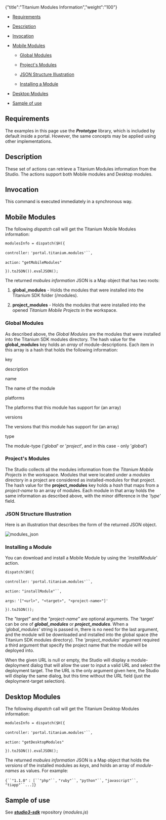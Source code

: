 {"title":"Titanium Modules Information","weight":"100"}

* [Requirements](#Requirements)

* [Description](#Description)

* [Invocation](#Invocation)

* [Mobile Modules](#MobileModules)

  * [Global Modules](#GlobalModules)

  * [Project's Modules](#Project'sModules)

  * [JSON Structure Illustration](#JSONStructureIllustration)

  * [Installing a Module](#InstallingaModule)

* [Desktop Modules](#DesktopModules)

* [Sample of use](#Sampleofuse)


## Requirements

The examples in this page use the _**Prototype**_ library, which is included by default inside a portal. However, the same concepts may be applied using other implementations.

## Description

These set of actions can retrieve a Titanium Modules information from the Studio. The actions support both Mobile modules and Desktop modules.

## Invocation

This command is executed immediately in a synchronous way.

## Mobile Modules

The following _dispatch_ call will get the Titanium Mobile Modules information:

`modulesInfo = dispatch($H({`

`controller:` `'portal.titanium.modules'``,`

`action:` `"getMobileModules"`

`}).toJSON()).evalJSON();`

The returned _mobules information_ JSON is a Map object that has two roots:

1. **global\_modules** - Holds the modules that were installed into the Titanium SDK folder (<sdk-dir>/modules).

2. **project\_modules** - Holds the modules that were installed into the opened _Titanium Mobile Projects_ in the workspace.


### Global Modules

As described above, the _Global Modules_ are the modules that were installed into the Titanium SDK modules directory.
The hash value for the **global\_modules** key holds an _array_ of module-descriptions. Each item in this array is a hash that holds the following information:

key

description

name

The name of the module

platforms

The platforms that this module has support for (an array)

versions

The versions that this module has support for (an array)

type

The module-type ('_global_' or '_project_', and in this case - only '_global_')

### Project's Modules

The Studio collects all the modules information from the _Titanium Mobile Projects_ in the workspace. Modules that were located under a _modules_ directory in a project are considered as installed-modules for that project.
The hash value for the **project\_modules** key holds a _hash_ that maps from a _project-name_ to an array of modules. Each module in that array holds the same information as described above, with the minor difference in the _'type'_ field.

### JSON Structure Illustration

Here is an illustration that describes the form of the returned JSON object.

![modules_json](/Images/appc/download/attachments/30083163/modules_json.png)

### Installing a Module

You can download and install a Mobile Module by using the _'installModule'_ action.

`dispatch($H({`

`controller:` `'portal.titanium.modules'``,`

`action:` `"installModule"``,`

`args:` `'["<url>", "<target>", "<project-name>"]'`

`}).toJSON());`

The _"target"_ and the _"project-name"_ are optional arguments.
The 'target' can be one of _**global\_modules**_ or _**project\_modules**_.
When a _'global\_modules'_ string is passed in, there is no need for the last argument, and the module will be downloaded and installed into the global space (the Titanium SDK modules directory).
The _'project\_modules'_ argument required a third argument that specify the project name that the module will be deployed into.

When the given URL is null or empty, the Studio will display a module-deployment dialog that will allow the user to input a valid URL and select the deployment target. The the URL is the only argument given here, the Studio will display the same dialog, but this time without the URL field (just the deployment-target selection).

## Desktop Modules

The following _dispatch_ call will get the Titanium Desktop Modules information:

`modulesInfo = dispatch($H({`

`controller:` `'portal.titanium.modules'``,`

`action:` `"getDesktopModules"`

`}).toJSON()).evalJSON();`

The returned _mobules information_ JSON is a Map object that holds the _versions_ of the installed modules as _keys_, and holds an array of _module-names_ as values.
For example:

`{``"1.1.0"` `: [``"php"``,` `"ruby"``,` `"python"``,` `"javascript"``,` `"tiapp"``...]}`

## Sample of use

See _**[studio3-sdk](https://github.com/aptana/studio3-sdk)**_ repository (_modules.js_)
